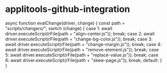 # applitools-github-integration

async function evalChange(driver, change) {
  const path = "scripts/changers/";
  switch (change) {
    case 1:
      await driver.executeScript(rFile(path + "align-center.js"));
      break;
    case 2:
      await driver.executeScript(rFile(path + "change-bg-color.js"));
      break;
    case 3:
      await driver.executeScript(rFile(path + "change-margin.js"));
      break;
    case 4:
      await driver.executeScript(rFile(path + "remove-element.js"));
      break;
    case 5:
      await driver.executeScript(rFile(path + "replace-value.js"));
      break;
    case 6:
      await driver.executeScript(rFile(path + "skew-page.js"));
      break;
    default:
  }
}
